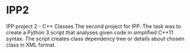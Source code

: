 # IPP2
IPP project 2 - C++ Classes
The second project for IPP.
The task was to create a Python 3 script that analyses given code in simplified C++11 syntax.
The script creates class dependency tree or details about chosen class in XML format.
